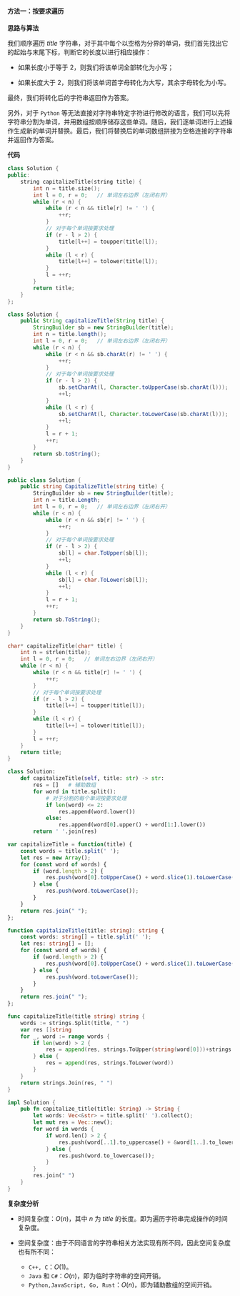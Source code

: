 #### 方法一：按要求遍历

**思路与算法**

我们顺序遍历 $\textit{title}$ 字符串，对于其中每个以空格为分界的单词，我们首先找出它的起始与末尾下标，判断它的长度以进行相应操作：

- 如果长度小于等于 $2$，则我们将该单词全部转化为小写；

- 如果长度大于 $2$，则我们将该单词首字母转化为大写，其余字母转化为小写。

最终，我们将转化后的字符串返回作为答案。

另外，对于 $\texttt{Python}$ 等无法直接对字符串特定字符进行修改的语言，我们可以先将字符串分割为单词，并用数组按顺序储存这些单词。随后，我们逐单词进行上述操作生成新的单词并替换。最后，我们将替换后的单词数组拼接为空格连接的字符串并返回作为答案。

**代码**

```C++ [sol1-C++]
class Solution {
public:
    string capitalizeTitle(string title) {
        int n = title.size();
        int l = 0, r = 0;   // 单词左右边界（左闭右开）
        while (r < n) {
            while (r < n && title[r] != ' ') {
                ++r;
            }
            // 对于每个单词按要求处理
            if (r - l > 2) {
                title[l++] = toupper(title[l]);
            }
            while (l < r) {
                title[l++] = tolower(title[l]);
            }
            l = ++r;
        }
        return title;
    }
};
```

```Java [sol1-Java]
class Solution {
    public String capitalizeTitle(String title) {
        StringBuilder sb = new StringBuilder(title);
        int n = title.length();
        int l = 0, r = 0;   // 单词左右边界（左闭右开）
        while (r < n) {
            while (r < n && sb.charAt(r) != ' ') {
                ++r;
            }
            // 对于每个单词按要求处理
            if (r - l > 2) {
                sb.setCharAt(l, Character.toUpperCase(sb.charAt(l)));
                ++l;
            }
            while (l < r) {
                sb.setCharAt(l, Character.toLowerCase(sb.charAt(l)));
                ++l;
            }
            l = r + 1;
            ++r;
        }
        return sb.toString();
    }
}
```

```C# [sol1-C#]
public class Solution {
    public string CapitalizeTitle(string title) {
        StringBuilder sb = new StringBuilder(title);
        int n = title.Length;
        int l = 0, r = 0;   // 单词左右边界（左闭右开）
        while (r < n) {
            while (r < n && sb[r] != ' ') {
                ++r;
            }
            // 对于每个单词按要求处理
            if (r - l > 2) {
                sb[l] = char.ToUpper(sb[l]);
                ++l;
            }
            while (l < r) {
                sb[l] = char.ToLower(sb[l]);
                ++l;
            }
            l = r + 1;
            ++r;
        }
        return sb.ToString();
    }
}
```

```C [sol1-C]
char* capitalizeTitle(char* title) {
    int n = strlen(title);
    int l = 0, r = 0;   // 单词左右边界（左闭右开）
    while (r < n) {
        while (r < n && title[r] != ' ') {
            ++r;
        }
        // 对于每个单词按要求处理
        if (r - l > 2) {
            title[l++] = toupper(title[l]);
        }
        while (l < r) {
            title[l++] = tolower(title[l]);
        }
        l = ++r;
    }
    return title;
}
```

```Python [sol1-Python3]
class Solution:
    def capitalizeTitle(self, title: str) -> str:
        res = []   # 辅助数组
        for word in title.split():
            # 对于分割的每个单词按要求处理
            if len(word) <= 2:
                res.append(word.lower())
            else:
                res.append(word[0].upper() + word[1:].lower())
        return ' '.join(res)
```

```JavaScript [sol1-JavaScript]
var capitalizeTitle = function(title) {
    const words = title.split(' ');
    let res = new Array();
    for (const word of words) {
        if (word.length > 2) {
            res.push(word[0].toUpperCase() + word.slice(1).toLowerCase());
        } else {
            res.push(word.toLowerCase());
        }
    }
    return res.join(" ");
};
```

```TypeScript [sol1-TypeScript]
function capitalizeTitle(title: string): string {
    const words: string[] = title.split(' ');
    let res: string[] = [];
    for (const word of words) {
        if (word.length > 2) {
            res.push(word[0].toUpperCase() + word.slice(1).toLowerCase());
        } else {
            res.push(word.toLowerCase());
        }
    }
    return res.join(" ");
};
```

```Go [sol1-Go]
func capitalizeTitle(title string) string {
    words := strings.Split(title, " ")
    var res []string
    for _, word := range words {
        if len(word) > 2 {
            res = append(res, strings.ToUpper(string(word[0]))+strings.ToLower(word[1:]))
        } else {
            res = append(res, strings.ToLower(word))
        }
    }
    return strings.Join(res, " ")
}
```

```Rust [sol1-Rust]
impl Solution {
    pub fn capitalize_title(title: String) -> String {
        let words: Vec<&str> = title.split(' ').collect();
        let mut res = Vec::new();
        for word in words {
            if word.len() > 2 {
                res.push(word[..1].to_uppercase() + &word[1..].to_lowercase());
            } else {
                res.push(word.to_lowercase());
            }
        }
        res.join(" ")
    }
}
```


**复杂度分析**

- 时间复杂度：$O(n)$，其中 $n$ 为 $\textit{title}$ 的长度。即为遍历字符串完成操作的时间复杂度。

- 空间复杂度：由于不同语言的字符串相关方法实现有所不同，因此空间复杂度也有所不同：

  -  $\texttt{C++, C}$：$O(1)$。
  -  $\texttt{Java}$ 和 $\texttt{C\#}$：$O(n)$，即为临时字符串的空间开销。
  -  $\texttt{Python,JavaScript, Go, Rust}$：$O(n)$，即为辅助数组的空间开销。